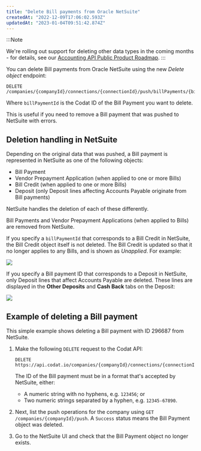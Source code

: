 ```yaml
---
title: "Delete Bill payments from Oracle NetSuite"
createdAt: "2022-12-09T17:06:02.593Z"
updatedAt: "2023-01-04T09:51:42.874Z"
---
```


:::Note

We're rolling out support for deleting other data types in the coming months - for details, see our <a className="external" href="https://portal.productboard.com/codat/7-public-product-roadmap/tabs/46-accounting-api" target="_blank">Accounting API Public Product Roadmap</a>.
:::

You can delete Bill payments from Oracle NetSuite using the new _Delete object_ endpoint:

```http
DELETE /companies/{companyId}/connections/{connectionId}/push/billPayments/{billPaymentId}
```

Where `billPaymentId` is the Codat ID of the Bill Payment you want to delete.

This is useful if you need to remove a Bill payment that was pushed to NetSuite with errors.

## Deletion handling in NetSuite

Depending on the original data that was pushed, a Bill payment is represented in NetSuite as one of the following objects:

- Bill Payment
- Vendor Prepayment Application (when applied to one or more Bills)
- Bill Credit (when applied to one or more Bills)
- Deposit (only Deposit lines affecting Accounts Payable originate from Bill payments)

NetSuite handles the deletion of each of these differently.

Bill Payments and Vendor Prepayment Applications (when applied to Bills) are removed from NetSuite.

If you specify a `billPaymentId` that corresponds to a Bill Credit in NetSuite, the Bill Credit object itself is not deleted. The Bill Credit is updated so that it no longer applies to any Bills, and is shown as _Unapplied_. For example:

<img src="/img/old/5bc9146-netsuite-bill-credit-unapplied.jpg" />

If you specify a Bill payment ID that corresponds to a Deposit in NetSuite, only Deposit lines that affect Accounts Payable are deleted. These lines are displayed in the **Other Deposits** and **Cash Back** tabs on the Deposit:

<img src="/img/old/5a8b826-netsuite-deposit-other-deposits-lines.png" />

## Example of deleting a Bill payment

This simple example shows deleting a Bill payment with ID 296687 from NetSuite.

1. Make the following `DELETE` request to the Codat API:

   ```http
   DELETE
   https://api.codat.io/companies/{companyId}/connections/{connectionId}/push/billPayments/296687
   ```

   The ID of the Bill payment must be in a format that's accepted by NetSuite, either:

   - A numeric string with no hyphens, e.g. `123456`; or
   - Two numeric strings separated by a hyphen, e.g. `12345-67890`.

2. Next, list the push operations for the company using `GET /companies/{companyId}/push`. A `Success` status means the Bill Payment object was deleted.

3. Go to the NetSuite UI and check that the Bill Payment object no longer exists.

